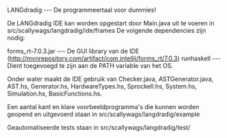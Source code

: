 LANGdradig --- De programmeertaal voor dummies!

De LANGdradig IDE kan worden opgestart door Main.java uit te voeren in src/scallywags/langdradig/ide/frames
De volgende dependencies zijn nodig:

forms_rt-7.0.3.jar 	--- De GUI library van de IDE (http://mvnrepository.com/artifact/com.intellij/forms_rt/7.0.3)
runhaskell			--- Dient toegevoegd te zijn aan de PATH variable van het OS.

Onder water maakt de IDE gebruik van Checker.java, ASTGenerator.java, AST.hs, Generator.hs, HardwareTypes.hs, Sprockell.hs, System.hs, Simulation.hs, BasicFunctions.hs.

Een aantal kant en klare voorbeeldprogramma's die kunnen worden geopend en uitgevoerd staan in src/scallywags/langdradig/example

Geautomatiseerde tests staan in src/scallywags/langdradig/test/